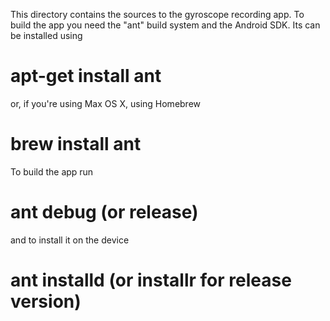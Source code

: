 This directory contains the sources to the gyroscope recording app.
To build the app you need the "ant" build system and the Android SDK.
Its can be installed using 
# apt-get install ant
or, if you're using Max OS X, using Homebrew
# brew install ant

To build the app run
# ant debug (or release)
and to install it on the device
# ant installd (or installr for release version)